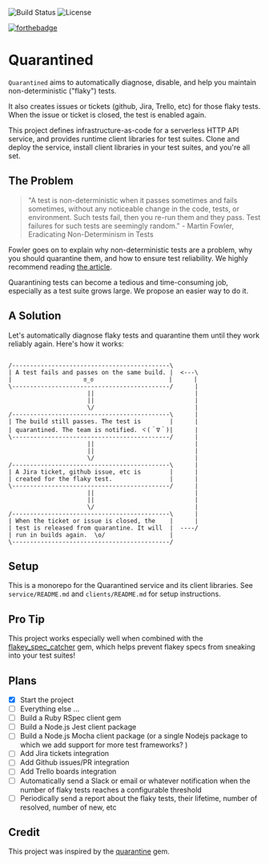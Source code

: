 ![Build Status](https://img.shields.io/travis/mycargus/quarantined/master?color=green&logo=travis&style=for-the-badge)
![License](https://img.shields.io/github/license/mycargus/quarantined?color=blue&style=for-the-badge)

[![forthebadge](https://forthebadge.com/images/badges/uses-badges.svg)](https://forthebadge.com)

# Quarantined

`Quarantined` aims to automatically diagnose, disable, and help you maintain
non-deterministic ("flaky") tests.

It also creates issues or tickets (github, Jira, Trello, etc) for those flaky
tests. When the issue or ticket is closed, the test is enabled again.

This project defines infrastructure-as-code for a serverless HTTP API service,
and provides runtime client libraries for test suites. Clone and deploy the
service, install client libraries in your test suites, and you're all set.

## The Problem

> "A test is non-deterministic when it passes sometimes and fails sometimes,
> without any noticeable change in the code, tests, or environment. Such tests
> fail, then you re-run them and they pass. Test failures for such tests are
> seemingly random." - Martin Fowler, Eradicating Non-Determinism in Tests

Fowler goes on to explain why non-deterministic tests are a problem, why you
should quarantine them, and how to ensure test reliability. We highly recommend
reading [the article].

Quarantining tests can become a tedious and time-consuming job, especially as
a test suite grows large. We propose an easier way to do it.

## A Solution

Let's automatically diagnose flaky tests and quarantine them until they work
reliably again. Here's how it works:

```text

/--------------------------------------------\
| A test fails and passes on the same build. |  <---\
|                    ಠ_ಠ                     |      |
\--------------------------------------------/      |
                      ||                            |
                      ||                            |
                      \/                            |
/--------------------------------------------\      |
| The build still passes. The test is        |      |
| quarantined. The team is notified. ヾ(＾∇＾)|      |
\--------------------------------------------/      |
                      ||                            |
                      ||                            |
                      \/                            |
/--------------------------------------------\      |
| A Jira ticket, github issue, etc is        |      |
| created for the flaky test.                |      |
\--------------------------------------------/      |
                      ||                            |
                      ||                            |
                      \/                            |
/--------------------------------------------\      |
| When the ticket or issue is closed, the    |      |
| test is released from quarantine. It will  |  ----/
| run in builds again.  \o/                  |
\--------------------------------------------/

```

## Setup

This is a monorepo for the Quarantined service and its client libraries. See
`service/README.md` and `clients/README.md` for setup instructions.

## Pro Tip

This project works especially well when combined with the [flakey_spec_catcher]
gem, which helps prevent flakey specs from sneaking into your test suites!

## Plans

- [x] Start the project
- [ ] Everything else ...
- [ ] Build a Ruby RSpec client gem
- [ ] Build a Node.js Jest client package
- [ ] Build a Node.js Mocha client package (or a single Nodejs package to which we add support for more test frameworks? )
- [ ] Add Jira tickets integration
- [ ] Add Github issues/PR integration
- [ ] Add Trello boards integration
- [ ] Automatically send a Slack or email or whatever notification when the number of flaky tests reaches a configurable threshold
- [ ] Periodically send a report about the flaky tests, their lifetime, number of resolved, number of new, etc

## Credit

This project was inspired by the [quarantine] gem.

[the article]: https://martinfowler.com/articles/nonDeterminism.html
[flakey_spec_catcher]: https://rubygems.org/gems/flakey_spec_catcher
[quarantine]: https://github.com/flexport/quarantine
